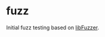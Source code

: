 # fuzz

Initial fuzz testing based on [libFuzzer][].

[libfuzzer]: http://libfuzzer.info/
  "clang-based fuzzer."
